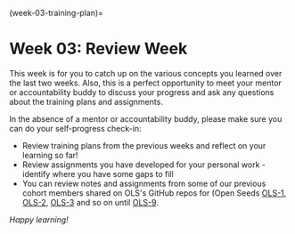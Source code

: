 (week-03-training-plan)=
# Week 03: Review Week

This week is for you to catch up on the various concepts you learned over the last two weeks. Also, this is a perfect opportunity to meet your mentor or accountability buddy to discuss your progress and ask any questions about the training plans and assignments.

In the absence of a mentor or accountability buddy, please make sure you can do your self-progress check-in:
- Review training plans from the previous weeks and reflect on your learning so far!
- Review assignments you have developed for your personal work - identify where you have some gaps to fill
- You can review notes and assignments from some of our previous cohort members shared on OLS's GitHub repos for (Open Seeds [OLS-1](https://github.com/open-life-science/ols-1/issues), [OLS-2](https://github.com/open-life-science/ols-2/issues), [OLS-3](https://github.com/open-life-science/ols-3/issues) and so on until [OLS-9](https://github.com/open-life-science/ols-9/issues).

_Happy learning!_
